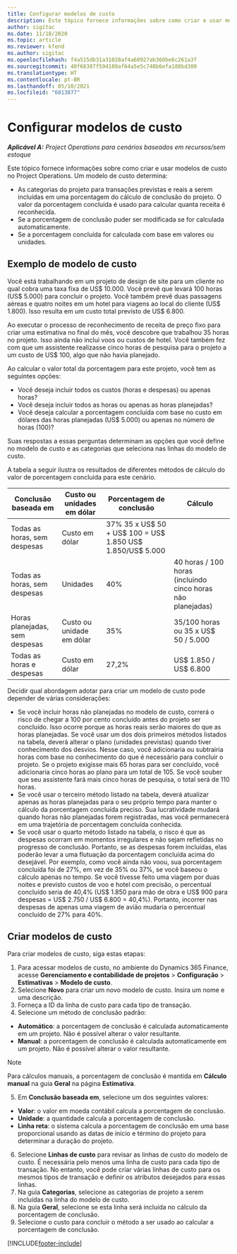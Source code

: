 ```yaml
---
title: Configurar modelos de custo
description: Este tópico fornece informações sobre como criar e usar modelos de custo no Project Operations.
author: sigitac
ms.date: 11/18/2020
ms.topic: article
ms.reviewer: kfend
ms.author: sigitac
ms.openlocfilehash: f4a515db31a31028af4a60927ab360be6c261a3f
ms.sourcegitcommit: 40f68387f594180af64a5e5c748b6efa188bd300
ms.translationtype: HT
ms.contentlocale: pt-BR
ms.lasthandoff: 05/10/2021
ms.locfileid: "6013877"
---
```

# <a name="set-up-cost-templates"></a>Configurar modelos de custo

_**Aplicável A:** Project Operations para cenários baseados em recursos/sem estoque_


Este tópico fornece informações sobre como criar e usar modelos de custo no Project Operations. Um modelo de custo determina:

- As categorias do projeto para transações previstas e reais a serem incluídas em uma porcentagem do cálculo de conclusão do projeto. O valor da porcentagem concluída é usado para calcular quanta receita é reconhecida.
- Se a porcentagem de conclusão puder ser modificada se for calculada automaticamente.
- Se a porcentagem concluída for calculada com base em valores ou unidades.

## <a name="cost-template-example"></a>Exemplo de modelo de custo

Você está trabalhando em um projeto de design de site para um cliente no qual cobra uma taxa fixa de US$ 10.000. Você prevê que levará 100 horas (US$ 5.000) para concluir o projeto. Você também prevê duas passagens aéreas e quatro noites em um hotel para viagens ao local do cliente (US$ 1.800). Isso resulta em um custo total previsto de US$ 6.800.

Ao executar o processo de reconhecimento de receita de preço fixo para criar uma estimativa no final do mês, você descobre que trabalhou 35 horas no projeto. Isso ainda não inclui voos ou custos de hotel. Você também fez com que um assistente realizasse cinco horas de pesquisa para o projeto a um custo de US$ 100, algo que não havia planejado.

Ao calcular o valor total da porcentagem para este projeto, você tem as seguintes opções:

- Você deseja incluir todos os custos (horas e despesas) ou apenas horas?
- Você deseja incluir todos as horas ou apenas as horas planejadas?
- Você deseja calcular a porcentagem concluída com base no custo em dólares das horas planejadas (US$ 5.000) ou apenas no número de horas (100)?

Suas respostas a essas perguntas determinam as opções que você define no modelo de custo e as categorias que seleciona nas linhas do modelo de custo.

A tabela a seguir ilustra os resultados de diferentes métodos de cálculo do valor de porcentagem concluída para este cenário.

| Conclusão baseada em | Custo ou unidades em dólar | Porcentagem de conclusão | Cálculo |
| --- | --- | --- | --- |
| Todas as horas, sem despesas | Custo em dólar | 37% 35 x US$ 50 + US$ 100 = US$ 1.850 US$ 1.850/US$ 5.000 |
| Todas as horas, sem despesas | Unidades | 40% | 40 horas / 100 horas (incluindo cinco horas não planejadas) |
| Horas planejadas, sem despesas | Custo ou unidade em dólar | 35% | 35/100 horas ou 35 x US$ 50 / 5.000 |
| Todas as horas e despesas | Custo em dólar | 27,2% | US$ 1.850 / US$ 6.800 |

Decidir qual abordagem adotar para criar um modelo de custo pode depender de várias considerações:

- Se você incluir horas não planejadas no modelo de custo, correrá o risco de chegar a 100 por cento concluído antes do projeto ser concluído. Isso ocorre porque as horas reais serão maiores do que as horas planejadas. Se você usar um dos dois primeiros métodos listados na tabela, deverá alterar o plano (unidades previstas) quando tiver conhecimento dos desvios. Nesse caso, você adicionaria ou subtrairia horas com base no conhecimento do que é necessário para concluir o projeto. Se o projeto exigisse mais 65 horas para ser concluído, você adicionaria cinco horas ao plano para um total de 105. Se você souber que seu assistente fará mais cinco horas de pesquisa, o total será de 110 horas.
- Se você usar o terceiro método listado na tabela, deverá atualizar apenas as horas planejadas para o seu próprio tempo para manter o cálculo da porcentagem concluída preciso. Sua lucratividade mudará quando horas não planejadas forem registradas, mas você permanecerá em uma trajetória de porcentagem concluída conhecida.
- Se você usar o quarto método listado na tabela, o risco é que as despesas ocorram em momentos irregulares e não sejam refletidas no progresso de conclusão. Portanto, se as despesas forem incluídas, elas poderão levar a uma flutuação da porcentagem concluída acima do desejável. Por exemplo, como você ainda não voou, sua porcentagem concluída foi de 27%, em vez de 35% ou 37%, se você baseou o cálculo apenas no tempo. Se você tivesse feito uma viagem por duas noites e previsto custos de voo e hotel com precisão, o percentual concluído seria de 40,4% (US$ 1.850 para mão de obra e US$ 900 para despesas = US$ 2.750 / US$ 6.800 = 40,4%). Portanto, incorrer nas despesas de apenas uma viagem de avião mudaria o percentual concluído de 27% para 40%.

## <a name="create-cost-templates"></a>Criar modelos de custo
Para criar modelos de custo, siga estas etapas:

1. Para acessar modelos de custo, no ambiente do Dynamics 365 Finance, acesse **Gerenciamento e contabilidade de projetos** > **Configuração** > **Estimativas** > **Modelo de custo**.
2. Selecione **Novo** para criar um novo modelo de custo. Insira um nome e uma descrição.
3. Forneça a ID da linha de custo para cada tipo de transação.
4. Selecione um método de conclusão padrão:

  - **Automático**: a porcentagem de conclusão é calculada automaticamente em um projeto. Não é possível alterar o valor resultante.
  - **Manual**: a porcentagem de conclusão é calculada automaticamente em um projeto. Não é possível alterar o valor resultante.

  > [!NOTE]
  > Para cálculos manuais, a porcentagem de conclusão é mantida em **Cálculo manual** na guia **Geral** na página **Estimativa**.

5. Em **Conclusão baseada em**, selecione um dos seguintes valores:

  - **Valor**: o valor em moeda contábil calcula a porcentagem de conclusão.
  - **Unidade**: a quantidade calcula a porcentagem de conclusão.
  - **Linha reta**: o sistema calcula a porcentagem de conclusão em uma base proporcional usando as datas de início e término do projeto para determinar a duração do projeto.

6. Selecione **Linhas de custo** para revisar as linhas de custo do modelo de custo. É necessária pelo menos uma linha de custo para cada tipo de transação. No entanto, você pode criar várias linhas de custo para os mesmos tipos de transação e definir os atributos desejados para essas linhas.
7. Na guia **Categorias**, selecione as categorias de projeto a serem incluídas na linha do modelo de custo.
8. Na guia **Geral**, selecione se esta linha será incluída no cálculo da porcentagem de conclusão.
9. Selecione o custo para concluir o método a ser usado ao calcular a porcentagem de conclusão.


[!INCLUDE[footer-include](../includes/footer-banner.md)]